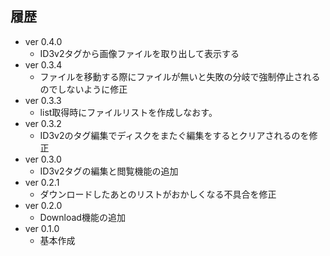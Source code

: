 ## 履歴
* ver 0.4.0
  * ID3v2タグから画像ファイルを取り出して表示する
* ver 0.3.4
  * ファイルを移動する際にファイルが無いと失敗の分岐で強制停止されるのでしないように修正
* ver 0.3.3
  * list取得時にファイルリストを作成しなおす。
* ver 0.3.2
  * ID3v2のタグ編集でディスクをまたぐ編集をするとクリアされるのを修正
* ver 0.3.0
  * ID3v2タグの編集と閲覧機能の追加
* ver 0.2.1
  * ダウンロードしたあとのリストがおかしくなる不具合を修正
* ver 0.2.0
  * Download機能の追加
* ver 0.1.0
  * 基本作成